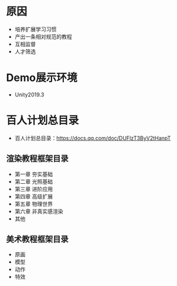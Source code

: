 # 原因

* 培养扩展学习习惯
* 产出一条相对规范的教程
* 互相监督
* 人才筛选

# Demo展示环境

* Unity2019.3

# 百人计划总目录

* 百人计划总目录：https://docs.qq.com/doc/DUFlzT3ByV2tHanpT

## 渲染教程框架目录

* 第一章 夯实基础
* 第二章 光照基础
* 第三章 进阶应用
* 第四章 高级扩展
* 第五章 物理世界
* 第六章 非真实感渲染
* 其他

## 美术教程框架目录

* 原画
* 模型
* 动作
* 特效